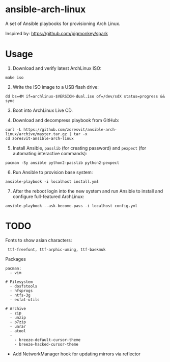ansible-arch-linux
==================

A set of Ansible playbooks for provisioning Arch Linux.

Inspired by: https://github.com/pigmonkey/spark

Usage
=====

1. Download and verify latest ArchLinux ISO:

  ```
  make iso
  ```

2. Write the ISO image to a USB flash drive:

  ```
  dd bs=4M if=archlinux-$VERSION-dual.iso of=/dev/sdX status=progress && sync
  ```

3. Boot into ArchLinux Live CD.

4. Download and decompress playbook from GitHub:

  ```
  curl -L https://github.com/zoresvit/ansible-arch-linux/archive/master.tar.gz | tar -x
  cd zoresvit-ansible-arch-linux
  ```

5. Install Ansible, `passlib` (for creating password) and `pexpect` (for 
   automating interactive commands):

  ```
  pacman -Sy ansible python2-passlib python2-pexpect
  ```

6. Run Ansible to provision base system:

  ```
  ansible-playbook -i localhost install.yml
  ```

7. After the reboot login into the new system and run Ansible to install and
  configure full-featured ArchLinux:

  ```
  ansible-playbook --ask-become-pass -i localhost config.yml
  ```


TODO
====

Fonts to show asian characters:
```
 ttf-freefont, ttf-arphic-uming, ttf-baekmuk
```

Packages
```
pacman:
  - vim

# Filesystem
  - dosfstools
  - hfsprogs
  - ntfs-3g
  - exfat-utils

# Archive
  - zip
  - unzip
  - p7zip
  - unrar
  - atool
  -
    - breeze-default-cursor-theme
    - breeze-hacked-cursor-theme

```

- Add NetworkManager hook for updating mirrors via reflector
